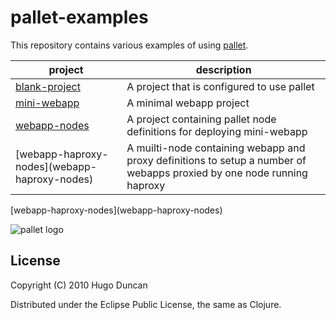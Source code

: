 # pallet-examples

This repository contains various examples of using
[pallet](http://github.com/hugoduncan/pallet).

<table>
  <thead><tr><th>project</th><th>description</th></tr></thead>
  <tbody>
    <tr>
      <td><a href="http://github.com/hugoduncan/pallet-examples/tree/master/blank-project/">blank-project</a></td>
      <td>A project that is configured to use pallet</td>
    </tr>
    <tr>
      <td><a href="http://github.com/hugoduncan/pallet-examples/tree/master/mini-webapp/">mini-webapp</a></td>
      <td>A minimal webapp project</td>
    </tr>
    <tr>
      <td><a href="http://github.com/hugoduncan/pallet-examples/tree/master/webapp-nodes/">webapp-nodes</a></td>
      <td>A project containing pallet node definitions for deploying mini-webapp</td>
    </tr>
    <tr>
        <td>[webapp-haproxy-nodes](webapp-haproxy-nodes)</td>
        <td>A muilti-node containing webapp and proxy definitions to setup a number of webapps proxied by one node running haproxy</td>
    </tr>
  </tbody>
</table>
[webapp-haproxy-nodes](webapp-haproxy-nodes)

![pallet logo](http://github.com/downloads/hugoduncan/pallet/pallet-logo.png)

## License

Copyright (C) 2010 Hugo Duncan

Distributed under the Eclipse Public License, the same as Clojure.
